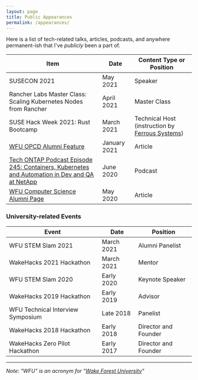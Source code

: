 ```yaml
---
layout: page
title: Public Appearances
permalink: /appearances/
---
```


Here is a list of tech-related talks, articles, podcasts, and anywhere permanent-ish that I've *publicly* been a part of.

Item | Date | Content Type or Position
--- | --- | ---
SUSECON 2021 | May 2021 | Speaker
Rancher Labs Master Class: Scaling Kubernetes Nodes from Rancher | April 2021 | Master Class
SUSE Hack Week 2021: Rust Bootcamp | March 2021 | Technical Host (instruction by [Ferrous Systems](https://ferrous-systems.com/))
[WFU OPCD Alumni Feature](https://opcd.wfu.edu/2021/01/nick-gerace/) | January 2021 | Article
[Tech ONTAP Podcast Episode 245: Containers, Kubernetes and Automation in Dev and QA at NetApp](https://soundcloud.com/techontap_podcast/episode-245-containers-kubernetes-and-automation-in-dev-and-qa-at-netapp) | June 2020 | Podcast
[WFU Computer Science Alumni Page](https://cs.wfu.edu/nick-gerace-bs-may-2019/) | May 2020 | Article

### University-related Events

Event | Date | Position
--- | --- | ---
WFU STEM Slam 2021 | March 2021 | Alumni Panelist
WakeHacks 2021 Hackathon | March 2021 | Mentor
WFU STEM Slam 2020 | Early 2020 | Keynote Speaker
WakeHacks 2019 Hackathon | Early 2019 | Advisor
WFU Technical Interview Symposium | Late 2018 | Panelist
WakeHacks 2018 Hackathon | Early 2018 | Director and Founder
WakeHacks Zero Pilot Hackathon | Early 2017 | Director and Founder

---

*Note: "WFU" is an acronym for "[Wake Forest University](https://www.wfu.edu/)"*
